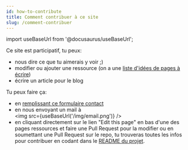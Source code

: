 ```yaml
---
id: how-to-contribute
title: Comment contribuer à ce site
slug: /comment-contribuer 
---
```


import useBaseUrl from '@docusaurus/useBaseUrl';

Ce site est participatif, tu peux:
  - nous dire ce que tu aimerais y voir ;)
  - modifier ou ajouter une ressource (on a une [liste d'idées de pages à écrire](https://github.com/women-on-rails/ressources/blob/master/README.md#id%C3%A9es-de-pages-%C3%A0-%C3%A9crire))
  - écrire un article pour le blog

Tu peux faire ça:
- en [remplissant ce formulaire contact](https://docs.google.com/forms/d/e/1FAIpQLSc9RNDuJ4TG6EnPB4iJ4zDfpig47JckNAesoE_SuqgLvTythA/viewform?usp=sf_link)
- en nous envoyant un mail à<br/>
<img src={useBaseUrl('/img/email.png')} />
- en cliquant directement sur le lien "Edit this page" en bas d'une des pages ressources et faire une Pull Request pour la modifier ou en soumettant une Pull Request sur le repo, tu trouveras toutes les infos pour contribuer en codant dans le [README du projet](https://github.com/women-on-rails/ressources).
